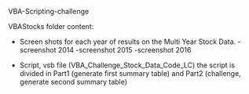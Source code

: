 VBA-Scripting-challenge

VBAStocks folder content:

- Screen shots for each year of results on the Multi Year Stock Data.
	-screenshot 2014
	-screenshot 2015
	-screenshot 2016

- Script, vsb file (VBA_Challenge_Stock_Data_Code_LC)
	the script is divided in Part1 (generate first summary table) and Part2 (challenge, generate second summary table)
